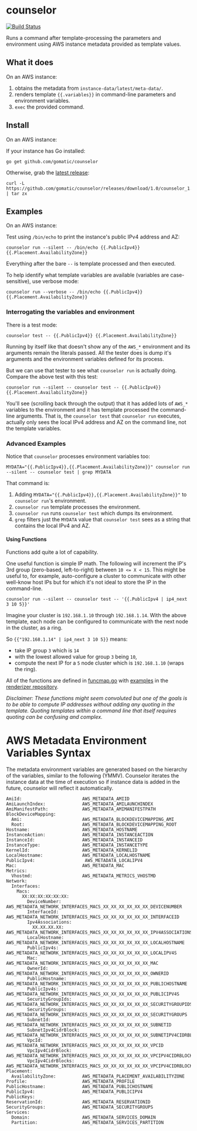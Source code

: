 # counselor

[![Build Status](https://travis-ci.org/gomatic/counselor.svg?branch=master)](https://travis-ci.org/gomatic/counselor)

Runs a command after template-processing the parameters and environment using AWS
instance metadata provided as template values.

## What it does

On an AWS instance:

1. obtains the metadata from `instance-data/latest/meta-data/`.
1. renders template `{{.variables}}` in command-line parameters and environment variables.
1. `exec` the provided command.

## Install

On an AWS instance:

If your instance has Go installed:

    go get github.com/gomatic/counselor

Otherwise, grab the [latest release](https://github.com/gomatic/counselor/releases/latest):

    curl -L https://github.com/gomatic/counselor/releases/download/1.0/counselor_1.0.0_linux_amd64.tgz | tar zx

## Examples

On an AWS instance:

Test using `/bin/echo` to print the instance's public IPv4 address and AZ:

    counselor run --silent -- /bin/echo {{.PublicIpv4}} {{.Placement.AvailabilityZone}}

Everything after the bare `--` is template processed and then executed.

To help identify what template variables are available (variables are case-sensitive), use verbose mode:

    counselor run --verbose -- /bin/echo {{.PublicIpv4}} {{.Placement.AvailabilityZone}}

### Interrogating the variables and environment

There is a test mode:

    counselor test -- {{.PublicIpv4}} {{.Placement.AvailabilityZone}}

Running by itself like that doesn't show any of the `AWS_*` environment and its arguments remain the literals passed. All the tester does is dump it's arguments and the environment variables defined for its process.

But we can use that tester to see what `counselor run` is actually doing. Compare the above test with this test:

    counselor run --silent -- counselor test -- {{.PublicIpv4}} {{.Placement.AvailabilityZone}}

You'll see (scrolling back through the output) that it has added lots of `AWS_*` variables to the environment and it has template processed the command-line arguments. That is, the `counselor test` that `counselor run` executes, actually only sees the local IPv4 address and AZ on the command line, not the template variables.

### Advanced Examples

Notice that `counselor` processes environment variables too:

    MYDATA="{{.PublicIpv4}},{{.Placement.AvailabilityZone}}" counselor run --silent -- counselor test | grep MYDATA

That command is:

1. Adding `MYDATA="{{.PublicIpv4}},{{.Placement.AvailabilityZone}}"` to `counselor run`'s environment.
1. `counselor run` template processes the environment.
1. `counselor run` runs `counselor test` which dumps its environment.
1. `grep` filters just the `MYDATA` value that `counselor test` sees as a string that contains the local IPv4 and AZ.

#### Using Functions

Functions add quite a lot of capability. 

One useful function is simple IP math. The following will increment the IP's 3rd group (zero-based, left-to-right) between `10 <= X < 15`.
This might be useful to, for example, auto-configure a cluster to communicate with other well-know host IPs but for which
it's not ideal to store the IP in the command-line.

    counselor run --silent -- counselor test -- '{{.PublicIpv4 | ip4_next 3 10 5}}'

Imagine your cluster is `192.168.1.10` through `192.168.1.14`. With the above template, each node can be configured to
communicate with the next node in the cluster, as a ring.

So `{{"192.168.1.14" | ip4_next 3 10 5}}` means:
- take IP group `3` which is `14`
- with the lowest allowed value for group `3` being `10`,
- compute the next IP for a `5` node cluster which is `192.168.1.10` (wraps the ring).

All of the functions are defined in [funcmap.go](https://github.com/gomatic/funcmap/blob/master/funcs.go) with [examples](https://github.com/gomatic/renderizer/blob/master/test/functions.txt) in the [renderizer repository](https://github.com/gomatic/renderizer).

_Disclaimer: These functions might seem convoluted but one of the goals is to be able to compute IP addresses without adding any quoting
in the template. Quoting templates within a command line that itself requires quoting can be confusing and complex._

# AWS Metadata Environment Variables Syntax

The metadata environment variables are generated based on the hierarchy of the variables, similar to the following (YMMV).
Counselor iterates the instance data at the time of execution so if instance data is added in the future, counselor will reflect it automatically.

    AmiId:                       AWS_METADATA_AMIID
    AmiLaunchIndex:              AWS_METADATA_AMILAUNCHINDEX
    AmiManifestPath:             AWS_METADATA_AMIMANIFESTPATH
    BlockDeviceMapping:
      Ami:                       AWS_METADATA_BLOCKDEVICEMAPPING_AMI
      Root:                      AWS_METADATA_BLOCKDEVICEMAPPING_ROOT
    Hostname:                    AWS_METADATA_HOSTNAME
    InstanceAction:              AWS_METADATA_INSTANCEACTION
    InstanceId:                  AWS_METADATA_INSTANCEID
    InstanceType:                AWS_METADATA_INSTANCETYPE
    KernelId:                    AWS_METADATA_KERNELID
    LocalHostname:               AWS_METADATA_LOCALHOSTNAME
    PublicIpv4:                   AWS_METADATA_LOCALIPV4
    Mac:                         AWS_METADATA_MAC
    Metrics:
      Vhostmd:                   AWS_METADATA_METRICS_VHOSTMD
    Network:
      Interfaces:
        Macs:
          XX:XX:XX:XX:XX:XX:
            DeviceNumber:        AWS_METADATA_NETWORK_INTERFACES_MACS_XX_XX_XX_XX_XX_XX_DEVICENUMBER
            InterfaceId:         AWS_METADATA_NETWORK_INTERFACES_MACS_XX_XX_XX_XX_XX_XX_INTERFACEID
            Ipv4Associations:
              XX.XX.XX.XX:       AWS_METADATA_NETWORK_INTERFACES_MACS_XX_XX_XX_XX_XX_XX_IPV4ASSOCIATIONS_XX_XX_XX_XX
            LocalHostname:       AWS_METADATA_NETWORK_INTERFACES_MACS_XX_XX_XX_XX_XX_XX_LOCALHOSTNAME
            PublicIpv4s:          AWS_METADATA_NETWORK_INTERFACES_MACS_XX_XX_XX_XX_XX_XX_LOCALIPV4S
            Mac:                 AWS_METADATA_NETWORK_INTERFACES_MACS_XX_XX_XX_XX_XX_XX_MAC
            OwnerId:             AWS_METADATA_NETWORK_INTERFACES_MACS_XX_XX_XX_XX_XX_XX_OWNERID
            PublicHostname:      AWS_METADATA_NETWORK_INTERFACES_MACS_XX_XX_XX_XX_XX_XX_PUBLICHOSTNAME
            PublicIpv4s:         AWS_METADATA_NETWORK_INTERFACES_MACS_XX_XX_XX_XX_XX_XX_PUBLICIPV4S
            SecurityGroupIds:    AWS_METADATA_NETWORK_INTERFACES_MACS_XX_XX_XX_XX_XX_XX_SECURITYGROUPIDS
            SecurityGroups:      AWS_METADATA_NETWORK_INTERFACES_MACS_XX_XX_XX_XX_XX_XX_SECURITYGROUPS
            SubnetId:            AWS_METADATA_NETWORK_INTERFACES_MACS_XX_XX_XX_XX_XX_XX_SUBNETID
            SubnetIpv4CidrBlock: AWS_METADATA_NETWORK_INTERFACES_MACS_XX_XX_XX_XX_XX_XX_SUBNETIPV4CIDRBLOCK
            VpcId:               AWS_METADATA_NETWORK_INTERFACES_MACS_XX_XX_XX_XX_XX_XX_VPCID
            VpcIpv4CidrBlock:    AWS_METADATA_NETWORK_INTERFACES_MACS_XX_XX_XX_XX_XX_XX_VPCIPV4CIDRBLOCK
            VpcIpv4CidrBlocks:   AWS_METADATA_NETWORK_INTERFACES_MACS_XX_XX_XX_XX_XX_XX_VPCIPV4CIDRBLOCKS
    Placement:
      AvailabilityZone:          AWS_METADATA_PLACEMENT_AVAILABILITYZONE
    Profile:                     AWS_METADATA_PROFILE
    PublicHostname:              AWS_METADATA_PUBLICHOSTNAME
    PublicIpv4:                  AWS_METADATA_PUBLICIPV4
    PublicKeys:
    ReservationId:               AWS_METADATA_RESERVATIONID
    SecurityGroups:              AWS_METADATA_SECURITYGROUPS
    Services:
      Domain:                    AWS_METADATA_SERVICES_DOMAIN
      Partition:                 AWS_METADATA_SERVICES_PARTITION
